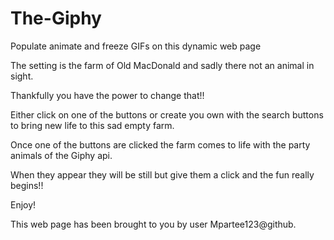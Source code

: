 # The-Giphy
Populate animate and freeze GIFs on this dynamic web page

The setting is the farm of Old MacDonald and sadly there not an animal in sight.

Thankfully you have the power to change that!!

Either click on one of the buttons or create you own with the search buttons to bring
new life to this sad empty farm. 

Once one of the buttons are clicked the farm comes to life with the party animals of the 
Giphy api.

When they appear they will be still but give them a click and the fun really begins!!

Enjoy!

This web page has been brought to you by user Mpartee123@github.
